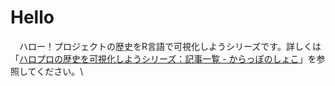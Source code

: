 # Hello

　ハロー！プロジェクトの歴史をR言語で可視化しようシリーズです。詳しくは「[ハロプロの歴史を可視化しようシリーズ：記事一覧 - からっぽのしょこ](https://www.anarchive-beta.com/entry/2022/07/13/235900)」を参照してください。\

